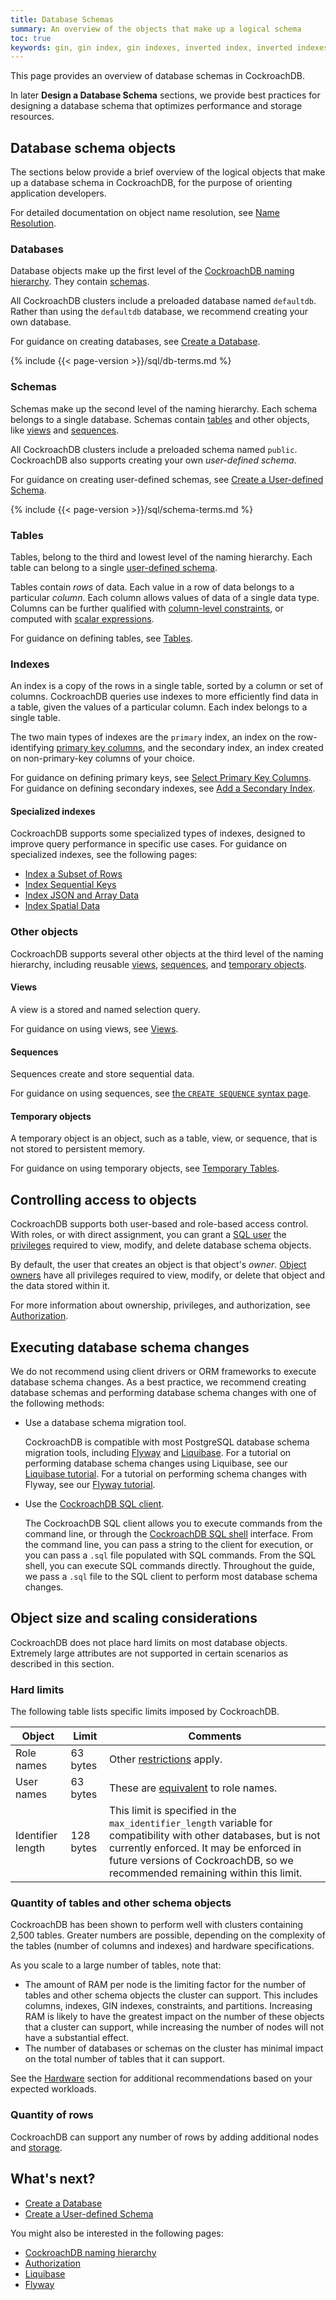 ```yaml
---
title: Database Schemas
summary: An overview of the objects that make up a logical schema
toc: true
keywords: gin, gin index, gin indexes, inverted index, inverted indexes, accelerated index, accelerated indexes
---
```


This page provides an overview of database schemas in CockroachDB.

In later **Design a Database Schema** sections, we provide best practices for designing a database schema that optimizes performance and storage resources.

## Database schema objects

The sections below provide a brief overview of the logical objects that make up a database schema in CockroachDB, for the purpose of orienting application developers.

For detailed documentation on object name resolution, see [Name Resolution](sql-name-resolution.html).

### Databases

Database objects make up the first level of the [CockroachDB naming hierarchy](sql-name-resolution.html#naming-hierarchy). They contain [schemas](#schemas).

All CockroachDB clusters include a preloaded database named `defaultdb`. Rather than using the `defaultdb` database, we recommend creating your own database.

For guidance on creating databases, see [Create a Database](schema-design-database.html).

{% include {{< page-version >}}/sql/db-terms.md %}

### Schemas

Schemas make up the second level of the naming hierarchy. Each schema belongs to a single database. Schemas contain [tables](#tables) and other objects, like [views](#views) and [sequences](#sequences).

All CockroachDB clusters include a preloaded schema named `public`. CockroachDB also supports creating your own *user-defined schema*.

For guidance on creating user-defined schemas, see [Create a User-defined Schema](schema-design-schema.html).

{% include {{< page-version >}}/sql/schema-terms.md %}

### Tables

Tables, belong to the third and lowest level of the naming hierarchy. Each table can belong to a single [user-defined schema](#schemas).

Tables contain *rows* of data. Each value in a row of data belongs to a particular *column*. Each column allows values of data of a single data type. Columns can be further qualified with [column-level constraints](constraints.html), or computed with [scalar expressions](computed-columns.html).

For guidance on defining tables, see [Tables](schema-design-table.html).

### Indexes

An index is a copy of the rows in a single table, sorted by a column or set of columns. CockroachDB queries use indexes to more efficiently find data in a table, given the values of a particular column. Each index belongs to a single table.

The two main types of indexes are the `primary` index, an index on the row-identifying [primary key columns](primary-key.html), and the secondary index, an index created on non-primary-key columns of your choice.

For guidance on defining primary keys, see [Select Primary Key Columns](schema-design-table.html#select-primary-key-columns). For guidance on defining secondary indexes, see [Add a Secondary Index](schema-design-indexes.html).

#### Specialized indexes

CockroachDB supports some specialized types of indexes, designed to improve query performance in specific use cases. For guidance on specialized indexes, see the following pages:

- [Index a Subset of Rows](partial-indexes.html)
- [Index Sequential Keys](hash-sharded-indexes.html)
- [Index JSON and Array Data](inverted-indexes.html)
- [Index Spatial Data](spatial-indexes.html)

### Other objects

CockroachDB supports several other objects at the third level of the naming hierarchy, including reusable [views](#views), [sequences](#sequences), and [temporary objects](#temporary-objects).

#### Views

A view is a stored and named selection query.

For guidance on using views, see [Views](views.html).

#### Sequences

Sequences create and store sequential data.

For guidance on using sequences, see [the `CREATE SEQUENCE` syntax page](create-sequence.html).

#### Temporary objects

A temporary object is an object, such as a table, view, or sequence, that is not stored to persistent memory.

For guidance on using temporary objects, see [Temporary Tables](temporary-tables.html).

## Controlling access to objects

CockroachDB supports both user-based and role-based access control. With roles, or with direct assignment, you can grant a [SQL user](authorization.html#sql-users) the [privileges](authorization.html#privileges) required to view, modify, and delete database schema objects.

By default, the user that creates an object is that object's *owner*. [Object owners](authorization.html#object-ownership) have all privileges required to view, modify, or delete that object and the data stored within it.

For more information about ownership, privileges, and authorization, see [Authorization](authorization.html).

## Executing database schema changes

We do not recommend using client drivers or ORM frameworks to execute database schema changes. As a best practice, we recommend creating database schemas and performing database schema changes with one of the following methods:

- Use a database schema migration tool.

    CockroachDB is compatible with most PostgreSQL database schema migration tools, including [Flyway](https://flywaydb.org/) and [Liquibase](https://www.liquibase.com). For a tutorial on performing database schema changes using Liquibase, see our [Liquibase tutorial](liquibase.html). For a tutorial on performing schema changes with Flyway, see our [Flyway tutorial](flyway.html).

- Use the [CockroachDB SQL client](cockroach-sql.html#execute-sql-statements-from-a-file).

    The CockroachDB SQL client allows you to execute commands from the command line, or through the [CockroachDB SQL shell](cockroach-sql.html#sql-shell) interface. From the command line, you can pass a string to the client for execution, or you can pass a `.sql` file populated with SQL commands. From the SQL shell, you can execute SQL commands directly. Throughout the guide, we pass a `.sql` file to the SQL client to perform most database schema changes.

## Object size and scaling considerations

CockroachDB does not place hard limits on most database objects. Extremely large attributes are not supported in certain scenarios as described in this section.

### Hard limits

The following table lists specific limits imposed by CockroachDB.

| Object | Limit | Comments |
| ------ | ----- | -------- |
| Role names | 63 bytes | Other [restrictions](create-role.html#considerations) apply. |
| User names | 63 bytes | These are [equivalent](create-user.html) to role names. |
| Identifier length | 128 bytes | This limit is specified in the `max_identifier_length` variable for compatibility with other databases, but is not currently enforced. It may be enforced in future versions of CockroachDB, so we recommended remaining within this limit. |

### Quantity of tables and other schema objects

CockroachDB has been shown to perform well with clusters containing 2,500 tables. Greater numbers are possible, depending on the complexity of the tables (number of columns and indexes) and hardware specifications.

As you scale to a large number of tables, note that:

- The amount of RAM per node is the limiting factor for the number of tables and other schema objects the cluster can support. This includes columns, indexes, GIN indexes, constraints, and partitions. Increasing RAM is likely to have the greatest impact on the number of these objects that a cluster can support, while increasing the number of nodes will not have a substantial effect.
- The number of databases or schemas on the cluster has minimal impact on the total number of tables that it can support.

See the [Hardware](recommended-production-settings.html#hardware) section for additional recommendations based on your expected workloads.

### Quantity of rows

CockroachDB can support any number of rows by adding additional nodes and [storage](recommended-production-settings.html#storage).

## What's next?

- [Create a Database](schema-design-database.html)
- [Create a User-defined Schema](schema-design-database.html)

You might also be interested in the following pages:

- [CockroachDB naming hierarchy](sql-name-resolution.html#naming-hierarchy)
- [Authorization](authorization.html)
- [Liquibase](liquibase.html)
- [Flyway](flyway.html)

